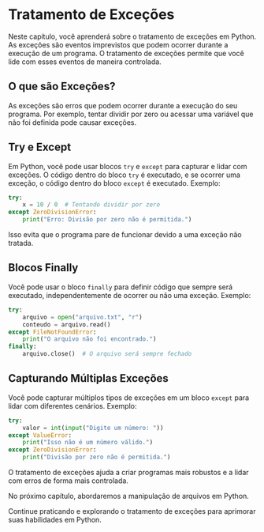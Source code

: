 # Tratamento de Exceções

Neste capítulo, você aprenderá sobre o tratamento de exceções em Python. As exceções são eventos imprevistos que podem ocorrer durante a execução de um programa. O tratamento de exceções permite que você lide com esses eventos de maneira controlada.

## O que são Exceções?

As exceções são erros que podem ocorrer durante a execução do seu programa. Por exemplo, tentar dividir por zero ou acessar uma variável que não foi definida pode causar exceções.

## Try e Except

Em Python, você pode usar blocos `try` e `except` para capturar e lidar com exceções. O código dentro do bloco `try` é executado, e se ocorrer uma exceção, o código dentro do bloco `except` é executado. Exemplo:

```python
try:
    x = 10 / 0  # Tentando dividir por zero
except ZeroDivisionError:
    print("Erro: Divisão por zero não é permitida.")
```

Isso evita que o programa pare de funcionar devido a uma exceção não tratada.

## Blocos Finally

Você pode usar o bloco `finally` para definir código que sempre será executado, independentemente de ocorrer ou não uma exceção. Exemplo:

```python
try:
    arquivo = open("arquivo.txt", "r")
    conteudo = arquivo.read()
except FileNotFoundError:
    print("O arquivo não foi encontrado.")
finally:
    arquivo.close()  # O arquivo será sempre fechado
```

## Capturando Múltiplas Exceções

Você pode capturar múltiplos tipos de exceções em um bloco `except` para lidar com diferentes cenários. Exemplo:

```python
try:
    valor = int(input("Digite um número: "))
except ValueError:
    print("Isso não é um número válido.")
except ZeroDivisionError:
    print("Divisão por zero não é permitida.")
```

O tratamento de exceções ajuda a criar programas mais robustos e a lidar com erros de forma mais controlada.

No próximo capítulo, abordaremos a manipulação de arquivos em Python.

Continue praticando e explorando o tratamento de exceções para aprimorar suas habilidades em Python.

